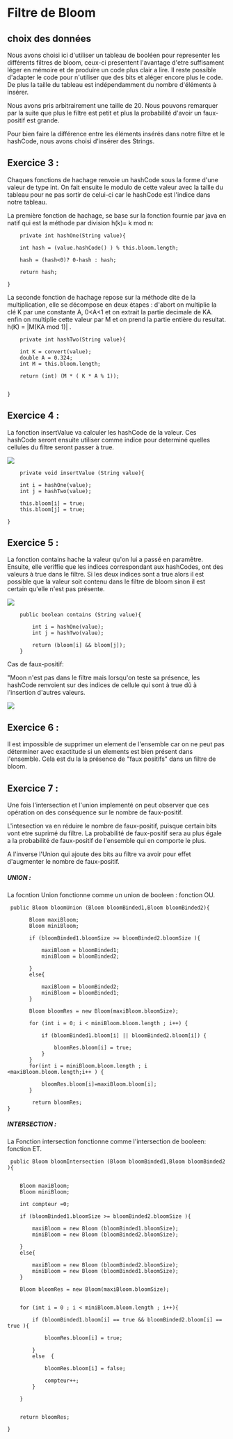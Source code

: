 # Filtre de Bloom

## choix des données

Nous avons choisi ici d'utiliser un tableau de booléen pour representer les différents filtres de bloom, ceux-ci presentent l'avantage d'etre suffisament léger en mémoire et de produire un code plus clair a lire. Il reste possible d'adapter le code pour n'utiliser que des bits et aléger encore plus le code.
De plus la taille du tableau est indépendamment du nombre d'éléments à insérer. 

Nous avons pris arbitrairement une taille de 20. Nous pouvons remarquer par la suite que plus le filtre est petit et plus la probabilité d'avoir un faux-positif est grande.

Pour bien faire la différence entre les éléments insérés dans notre filtre et le hashCode, nous avons choisi d'insérer des Strings.  
## Exercice 3 :
Chaques fonctions de hachage renvoie un hashCode sous la forme d'une valeur de type int. On fait ensuite le modulo de cette valeur avec la taille du tableau pour ne pas sortir de celui-ci car le hashCode est l'indice dans notre tableau.

La première fonction de hachage, se base sur la fonction fournie par java en natif qui est la méthode par division h(k)= k mod n: 

	    private int hashOne(String value){

        int hash = (value.hashCode() ) % this.bloom.length;

        hash = (hash<0)? 0-hash : hash;

        return hash;

    }

La seconde fonction de hachage repose sur la méthode dite de la multiplication, elle se décompose en deux étapes : d'abort on multiplie la clé K par une constante A,  0<A<1 et on extrait la partie decimale de KA.
enfin on multiplie cette valeur par M et on prend la partie entière du resultat.
h(K) = |M(KA mod 1)| .

	    private int hashTwo(String value){

        int K = convert(value);
        double A = 0.324;
        int M = this.bloom.length;

        return (int) (M * ( K * A % 1));


    }

## Exercice 4 :

La fonction insertValue va calculer les hashCode de la valeur. Ces hashCode seront ensuite utiliser comme indice pour determiné quelles cellules du filtre seront passer à true.

![](schema\insertion.PNG)

        private void insertValue (String value){

        int i = hashOne(value);
        int j = hashTwo(value);

        this.bloom[i] = true;
        this.bloom[j] = true;

    }


## Exercice 5 :

La fonction contains hache la valeur qu'on lui a passé en paramêtre. Ensuite, elle veriffie que les indices correspondant aux hashCodes, ont des valeurs à true dans le filtre. Si les deux indices sont a true alors il est possible que la valeur soit contenu dans le filtre de bloom sinon il est certain qu'elle n'est pas présente.

![](schema\presence.PNG)
 

	    public boolean contains (String value){

        	int i = hashOne(value);
        	int j = hashTwo(value);

        	return (bloom[i] && bloom[j]);
    	}
    
Cas de faux-positif:  

"Moon n'est pas dans le filtre mais lorsqu'on teste sa présence, les hashCode renvoient sur des indices de cellule qui sont à true dû à l'insertion d'autres valeurs.

![](schema\faux-positif.PNG)
## Exercice 6 :
Il est impossible de supprimer un element de l'ensemble car on ne peut pas déterminer avec exactitude si un elements est bien présent dans l'ensemble. Cela est du la la présence de "faux positifs" dans un filtre de bloom.

## Exercice 7 : 
Une fois l'intersection et l'union implementé on peut observer que ces opération on des conséquence sur le nombre de faux-positif.

L'intesection va en réduire le nombre de faux-positif, puisque certain bits vont etre suprimé du filtre. La probabilité de faux-positif sera au plus égale a la probabilité de faux-positif de l'ensemble qui en comporte le plus.

A l'inverse l'Union qui ajoute des bits au filtre va avoir pour effet d'augmenter le nombre de faux-positif.

##### UNION :
La focntion Union fonctionne comme un union de booleen : fonction OU.

	 public Bloom bloomUnion (Bloom bloomBinded1,Bloom bloomBinded2){

           Bloom maxiBloom;
           Bloom miniBloom;

           if (bloomBinded1.bloomSize >= bloomBinded2.bloomSize ){

               maxiBloom = bloomBinded1;
               miniBloom = bloomBinded2;

           }
           else{

               maxiBloom = bloomBinded2;
               miniBloom = bloomBinded1;
           }

           Bloom bloomRes = new Bloom(maxiBloom.bloomSize);

           for (int i = 0; i < miniBloom.bloom.length ; i++) {

               if (bloomBinded1.bloom[i] || bloomBinded2.bloom[i]) {

                   bloomRes.bloom[i] = true;
               }
           }
           for(int i = miniBloom.bloom.length ; i <maxiBloom.bloom.length;i++ ) {

               bloomRes.bloom[i]=maxiBloom.bloom[i];
           }

            return bloomRes;
   	}
   ##### INTERSECTION :
   La Fonction intersection fonctionne comme l'intersection de booleen: fonction ET.
   
	 public Bloom bloomIntersection (Bloom bloomBinded1,Bloom bloomBinded2 ){


        Bloom maxiBloom;
        Bloom miniBloom;

        int compteur =0;

        if (bloomBinded1.bloomSize >= bloomBinded2.bloomSize ){

            maxiBloom = new Bloom (bloomBinded1.bloomSize);
            miniBloom = new Bloom (bloomBinded2.bloomSize);

        }
        else{

            maxiBloom = new Bloom (bloomBinded2.bloomSize);
            miniBloom = new Bloom (bloomBinded1.bloomSize);
        }

        Bloom bloomRes = new Bloom(maxiBloom.bloomSize);


        for (int i = 0 ; i < miniBloom.bloom.length ; i++){

            if (bloomBinded1.bloom[i] == true && bloomBinded2.bloom[i] == true ){

                bloomRes.bloom[i] = true;

            }
            else  {

                bloomRes.bloom[i] = false;

                compteur++;
            }

        }


        return bloomRes;

    }

	


